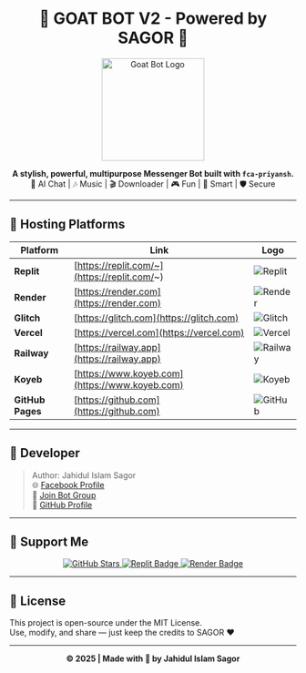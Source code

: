 <h1 align="center">🐐 GOAT BOT V2 - Powered by SAGOR 💫</h1>

<p align="center">
  <img src="https://i.imgur.com/4M7vZ6F.gif" width="180" alt="Goat Bot Logo"/>
</p>

<p align="center">
  <b>A stylish, powerful, multipurpose Messenger Bot built with <code>fca-priyansh</code>.</b><br>
  💬 AI Chat | 🎶 Music | 🎬 Downloader | 🎮 Fun | 🧠 Smart | 🛡️ Secure
</p>

---

## 🚀 Hosting Platforms

| Platform | Link | Logo |
|-----------|------|------|
| **Replit** | [https://replit.com/~](https://replit.com/~) | ![Replit](https://cdn.jsdelivr.net/gh/simple-icons/simple-icons/icons/replit.svg) |
| **Render** | [https://render.com](https://render.com) | ![Render](https://cdn.jsdelivr.net/gh/simple-icons/simple-icons/icons/render.svg) |
| **Glitch** | [https://glitch.com](https://glitch.com) | ![Glitch](https://cdn.jsdelivr.net/gh/simple-icons/simple-icons/icons/glitch.svg) |
| **Vercel** | [https://vercel.com](https://vercel.com) | ![Vercel](https://cdn.jsdelivr.net/gh/simple-icons/simple-icons/icons/vercel.svg) |
| **Railway** | [https://railway.app](https://railway.app) | ![Railway](https://cdn.jsdelivr.net/gh/simple-icons/simple-icons/icons/railway.svg) |
| **Koyeb** | [https://www.koyeb.com](https://www.koyeb.com) | ![Koyeb](https://cdn.jsdelivr.net/gh/simple-icons/simple-icons/icons/koyeb.svg) |
| **GitHub Pages** | [https://github.com](https://github.com) | ![GitHub](https://cdn.jsdelivr.net/gh/simple-icons/simple-icons/icons/github.svg) |

---

## 👑 Developer

> Author: Jahidul Islam Sagor  
🌐 [Facebook Profile](https://facebook.com/jahidulsagor.official)  
💬 [Join Bot Group](https://facebook.com/groups/yourbotgroup)  
🧠 [GitHub Profile](https://github.com/your-username)

---

## 💖 Support Me

<p align="center">
  <a href="https://github.com/your-username/GoatBot-V2/stargazers">
    <img src="https://img.shields.io/github/stars/your-username/GoatBot-V2?style=social" alt="GitHub Stars"/>
  </a>
  <a href="https://replit.com/~">
    <img src="https://img.shields.io/badge/Host%20on-Replit-blue?style=flat-square&logo=replit" alt="Replit Badge"/>
  </a>
  <a href="https://render.com">
    <img src="https://img.shields.io/badge/Deploy%20on-Render-purple?style=flat-square&logo=render" alt="Render Badge"/>
  </a>
</p>

---

## 📜 License

This project is open-source under the MIT License.  
Use, modify, and share — just keep the credits to SAGOR ❤️

---

<p align="center">
  <b>© 2025 | Made with 💜 by Jahidul Islam Sagor</b>
</p>
